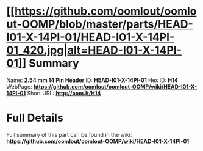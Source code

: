 
[[https://github.com/oomlout/oomlout-OOMP/blob/master/parts/HEAD-I01-X-14PI-01/HEAD-I01-X-14PI-01_420.jpg|alt=HEAD-I01-X-14PI-01]] 
Summary
=================

Name: __2.54 mm 14 Pin Header__
ID: __HEAD-I01-X-14PI-01__
Hex ID: __H14__
WebPage: __https://github.com/oomlout/oomlout-OOMP/wiki/HEAD-I01-X-14PI-01__
Short URL: __http://oom.lt/H14__

Full Details
==========================
Full summary of this part can be found in the wiki:   
__https://github.com/oomlout/oomlout-OOMP/wiki/HEAD-I01-X-14PI-01__   


